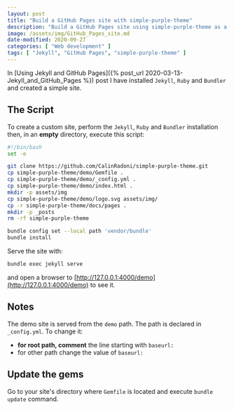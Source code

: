 ```yaml
---
layout: post
title: "Build a GitHub Pages site with simple-purple-theme"
description: "Build a GitHub Pages site using simple-purple-theme as a remote theme"
image: /assets/img/GitHub_Pages_site.md
date-modified: 2020-09-27
categories: [ "Web development" ]
tags: [ "Jekyll", "GitHub Pages", "simple-purple-theme" ]
---
```


In [Using Jekyll and GitHub Pages]({% post_url 2020-03-13-Jekyll_and_GitHub_Pages %}) post I have installed
`Jekyll`, `Ruby` and `Bundler` and created a simple site.

## The Script

To create a custom site, perform the `Jekyll`, `Ruby` and `Bundler` installation then, in an **empty** directory,
execute this script:

```sh
#!/bin/bash
set -e

git clone https://github.com/CalinRadoni/simple-purple-theme.git
cp simple-purple-theme/demo/Gemfile .
cp simple-purple-theme/demo/_config.yml .
cp simple-purple-theme/demo/index.html .
mkdir -p assets/img
cp simple-purple-theme/demo/logo.svg assets/img/
cp -r simple-purple-theme/docs/pages .
mkdir -p _posts
rm -rf simple-purple-theme

bundle config set --local path 'vendor/bundle'
bundle install
```

Serve the site with:

```sh
bundle exec jekyll serve
```

and open a browser to [http://127.0.0.1:4000/demo](http://127.0.0.1:4000/demo) to see it.

## Notes

The demo site is served from the `demo` path.
The path is declared in `_config.yml`. To change it:

- **for root path, comment** the line starting with `baseurl:`
- for other path change the value of `baseurl:`

## Update the gems

Go to your site's directory where `Gemfile` is located and execute `bundle update` command.
